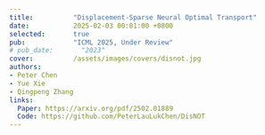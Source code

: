 ```yaml
---
title:          "Displacement-Sparse Neural Optimal Transport"
date:           2025-02-03 00:01:00 +0800
selected:       true
pub:            "ICML 2025, Under Review"
# pub_date:       "2023"
cover:          /assets/images/covers/disnot.jpg
authors:
- Peter Chen
- Yue Xie
- Qingpeng Zhang
links:
  Paper: https://arxiv.org/pdf/2502.01889
  Code: https://github.com/PeterLauLukChen/DisNOT
---
```

